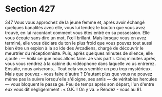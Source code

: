 # Section 427

347
Vous vous approchez de la jeune femme et, après avoir échangé
quelques banalités avec elle, vous lui tendez le bouton que vous
avez trouvé, en lui racontant comment vous êtes entré en sa
possession. Elle vous écoute sans dire un mot, l'œil brillant. Mais
lorsque vous en avez terminé, elle vous déclare du ton le plus
froid que vous pouvez tout aussi bien être un espion à la so lde
des Arcadiens, chargé de découvrir le meurtrier du
réceptionniste. Puis, après quelques minutes de silence, elle
ajoute : — Voilà ce que nous allons faire. Je vais partir. Cinq
minutes après, vous vous rendrez à la cabine du vidéophone dans
laquelle vo us entrerez. Ensuite, nous aviserons...
Tout cela vous semble un peu trop mystérieux. Mais que pouvez -
vous faire d'autre ? D'autant plus que vous ne pouvez même pas
la suivre lorsqu'elle s'éloigne, ses amis — de véritables hercules —
vous bloquent le passa ge. Peu de temps après son départ, l'un
d'entre eux vous dit négligemment : « O.K. ! On y va. » Rendez -
vous au 81.